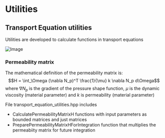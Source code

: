# Utilities


## Transport Equation utilities

Utilities are developed to calculate functions in transport equations

![Image](https://github.com/KratosMultiphysics/Kratos/assets/56549273/296486b0-9e5e-408f-9839-aef8d8c7e720)


### Permeability matrix

The mathematical definition of the permeability matrix is:
$$H = \int_\Omega (\nabla N_p)^T \frac{1}{\mu} k \nabla N_p d\Omega$$
where $\nabla N_p$ is the gradient of the pressure shape function, $\mu$ is the dynamic viscosity (material parameter) and $k$ is permeability (material parameter)

File transport_equation_utilities.hpp  includes 

-  CalculatePermeabilityMatrixH functions with input parameters as bounded matrices and just matrices
-  PreparePermeabilityMatrixHForIntegration function that multiplies the permeabiity matrix for future integration







